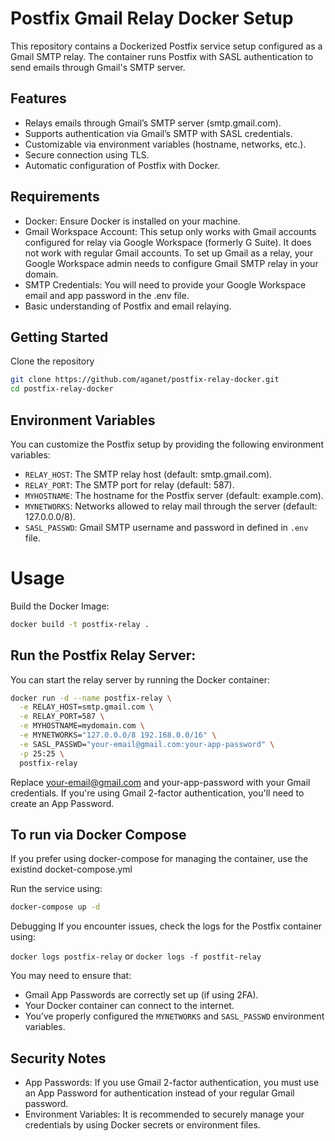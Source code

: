 # Postfix Gmail Relay Docker Setup
This repository contains a Dockerized Postfix service setup configured as a Gmail SMTP relay. The container runs Postfix with SASL authentication to send emails through Gmail's SMTP server.

## Features
- Relays emails through Gmail’s SMTP server (smtp.gmail.com).
- Supports authentication via Gmail’s SMTP with SASL credentials.
- Customizable via environment variables (hostname, networks, etc.).
- Secure connection using TLS.
- Automatic configuration of Postfix with Docker.

## Requirements
- Docker: Ensure Docker is installed on your machine.
- Gmail Workspace Account: This setup only works with Gmail accounts configured for relay via Google Workspace (formerly G Suite). It does not work with regular Gmail accounts. To set up Gmail as a relay, your Google Workspace admin needs to configure Gmail SMTP relay in your domain.
- SMTP Credentials: You will need to provide your Google Workspace email and app password in the .env file.
- Basic understanding of Postfix and email relaying.


## Getting Started
Clone the repository
```bash
git clone https://github.com/aganet/postfix-relay-docker.git
cd postfix-relay-docker
```

## Environment Variables
You can customize the Postfix setup by providing the following environment variables:

- `RELAY_HOST`: The SMTP relay host (default: smtp.gmail.com).
- `RELAY_PORT`: The SMTP port for relay (default: 587).
- `MYHOSTNAME`: The hostname for the Postfix server (default: example.com).
- `MYNETWORKS`: Networks allowed to relay mail through the server (default: 127.0.0.0/8).
- `SASL_PASSWD`: Gmail SMTP username and password in defined in `.env` file.

# Usage
Build the Docker Image:
```bash
docker build -t postfix-relay .
```

## Run the Postfix Relay Server:

You can start the relay server by running the Docker container:

```bash
docker run -d --name postfix-relay \
  -e RELAY_HOST=smtp.gmail.com \
  -e RELAY_PORT=587 \
  -e MYHOSTNAME=mydomain.com \
  -e MYNETWORKS="127.0.0.0/8 192.168.0.0/16" \
  -e SASL_PASSWD="your-email@gmail.com:your-app-password" \
  -p 25:25 \
  postfix-relay
```


Replace your-email@gmail.com and your-app-password with your Gmail credentials. If you're using Gmail 2-factor authentication, you'll need to create an App Password.


## To run via Docker Compose
If you prefer using docker-compose for managing the container, use the existind docket-compose.yml

Run the service using:

```bash
docker-compose up -d
```
Debugging
If you encounter issues, check the logs for the Postfix container using:

`docker logs postfix-relay` or `docker logs -f postfit-relay`

You may need to ensure that:

- Gmail App Passwords are correctly set up (if using 2FA).
- Your Docker container can connect to the internet.
- You’ve properly configured the `MYNETWORKS` and `SASL_PASSWD` environment variables.

## Security Notes
- App Passwords: If you use Gmail 2-factor authentication, you must use an App Password for authentication instead of your regular Gmail password.
- Environment Variables: It is recommended to securely manage your credentials by using Docker secrets or environment files.
